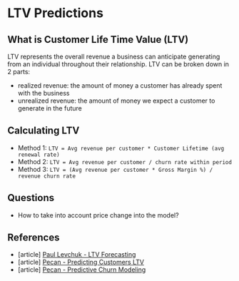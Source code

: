 # LTV Predictions

## What is Customer Life Time Value (LTV)

LTV represents the overall revenue a business can anticipate generating from
an individual throughout their relationship. LTV can be broken down in
2 parts:
- realized revenue: the amount of money a customer has already spent with the business
- unrealized revenue: the amount of money we expect a customer to generate in
  the future

## Calculating LTV

- Method 1: `LTV = Avg revenue per customer * Customer Lifetime (avg renewal rate)`
- Method 2: `LTV = Avg revenue per customer / churn rate within period`
- Method 3: `LTV = (Avg revenue per customer * Gross Margin %) / revenue churn rate`


## Questions

- How to take into account price change into the model?


## References

- [article] [Paul Levchuk - LTV Forecasting](https://medium.com/@paul.levchuk/ltv-forecasting-introduction-d22faf791da3)
- [article] [Pecan - Predicting Customers LTV](https://www.pecan.ai/blog/guide-business-decisions-by-predicting-customer-ltv/)
- [article] [Pecan - Predictive Churn Modeling](https://www.pecan.ai/blog/implement-predictive-churn-modeling/)
